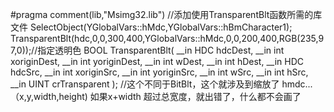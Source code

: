 #pragma  comment(lib,"Msimg32.lib")  //添加使用TransparentBlt函数所需的库文件
SelectObject(YGlobalVars::hMdc,YGlobalVars::hBmCharacter1);
TransparentBlt(hdc,0,0,300,400,YGlobalVars::hMdc,0,0,200,400,RGB(235,97,0));//指定透明色
BOOL TransparentBlt(
  __in  HDC hdcDest,
  __in  int xoriginDest,
  __in  int yoriginDest,
  __in  int wDest,
  __in  int hDest,
  __in  HDC hdcSrc,
  __in  int xoriginSrc,
  __in  int yoriginSrc,
  __in  int wSrc,
  __in  int hSrc,
  __in  UINT crTransparent
);
//这个不同于BitBlt，这个就涉及到缩放了
hmdc... （x,y,width,height)
如果x+width 超过总宽度，就出错了，什么都不会画了

